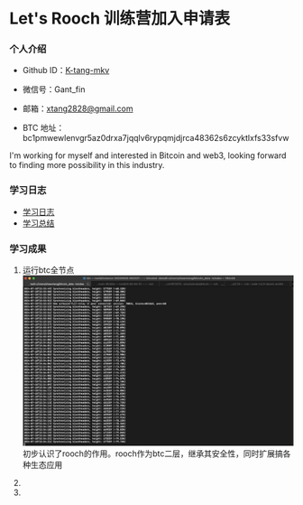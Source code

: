 # Let's Rooch 训练营加入申请表

### 个人介绍

* Github ID：[K-tang-mkv](https://github.com/K-tang-mkv)

* 微信号：Gant_fin

* 邮箱：xtang2828@gmail.com

* BTC 地址：bc1pmwewlenvgr5az0drxa7jqqlv6rypqmjdjrca48362s6zcyktlxfs33sfvw

I'm working for myself and interested in Bitcoin and web3, looking forward to finding more possibility in this industry.

### 学习日志

- [学习日志](journal.md)
- [学习总结](summary.md)

### 学习成果

1. 运行btc全节点 ![fullnode](./assets/full_node.png)  
初步认识了rooch的作用。rooch作为btc二层，继承其安全性，同时扩展搞各种生态应用

2.

3.
